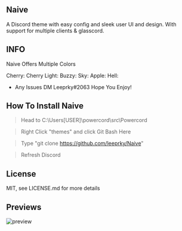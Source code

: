 ## Naive
A Discord theme with easy config and sleek user UI and design. With support for multiple clients & glasscord.

## INFO

Naive Offers Multiple Colors

Cherry:
Cherry Light: 
Buzzy:
Sky:
Apple:
Hell: 

- Any Issues DM Leeprky#2063
  Hope You Enjoy!

## How To Install Naive

> Head to C:\Users\[USER]\powercord\src\Powercord

> Right Click "themes" and click Git Bash Here

> Type "git clone https://github.com/leeprky/Naive"

> Refresh Discord

## License

MIT, see LICENSE.md for more details

## Previews

![preview](./previews/LodeDevAlpha.jpg)
